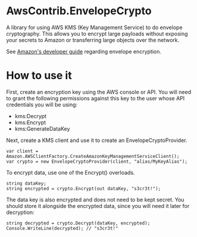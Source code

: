 AwsContrib.EnvelopeCrypto
=========================

A library for using AWS KMS (Key Management Service) to do envelope
cryptography. This allows you to encrypt large payloads without exposing
your secrets to Amazon or transferring large objects over the network.

See [Amazon's developer
guide](http://docs.aws.amazon.com/kms/latest/developerguide/workflow.html)
regarding envelope encryption.

How to use it
=============

First, create an encryption key using the AWS console or API. You will need to grant the following permissions against this key to the user whose API credentials you will be using:

* kms:Decrypt
* kms:Encrypt
* kms:GenerateDataKey

Next, create a KMS client and use it to create an EnvelopeCryptoProvider.

	var client = Amazon.AWSClientFactory.CreateAmazonKeyManagementServiceClient();
	var crypto = new EnvelopeCryptoProvider(client, "alias/MyKeyAlias");

To encrypt data, use one of the Encrypt() overloads.	

	string dataKey;
	string encrypted = crypto.Encrypt(out dataKey, "s3cr3t!");

The data key is also encrypted and does not need to be kept secret. You should store it alongside the encrypted data, since you will need it later for decryption:

	string decrypted = crypto.Decrypt(dataKey, encrypted);
	Console.WriteLine(decrypted); // "s3cr3t!"

